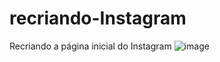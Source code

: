 # recriando-Instagram
 Recriando a página inicial do Instagram
![image](https://github.com/mayaralobato/recriando-Instagram/assets/42721797/806462c0-2d1b-4c37-9458-c5ebb31c7592)
